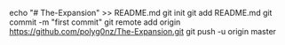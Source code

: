 echo "# The-Expansion" >> README.md
git init
git add README.md
git commit -m "first commit"
git remote add origin https://github.com/polyg0nz/The-Expansion.git
git push -u origin master
